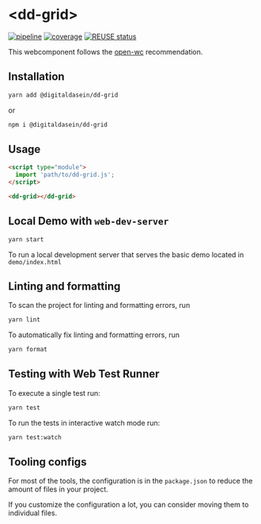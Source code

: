 <!--
SPDX-FileCopyrightText: 2022 Digital Dasein <https://digital-dasein.gitlab.io/>
SPDX-FileCopyrightText: 2022 Gerben Peeters <gerben@digitaldasein.org>
SPDX-FileCopyrightText: 2022 Senne Van Baelen <senne@digitaldasein.org>

SPDX-License-Identifier: MIT
-->

# \<dd-grid>

[![pipeline](https://gitlab.com/digital-dasein/software/html-presentations/dd-grid/badges/main/pipeline.svg?job=build&key_text=build)](https://gitlab.com/digital-dasein/software/html-presentations/dd-grid/-/pipelines)
[![coverage](https://gitlab.com/digital-dasein/software/html-presentations/dd-grid/badges/main/coverage.svg?job=test)](https://gitlab.com/digital-dasein/software/html-presentations/dd-grid)
[![REUSE 
status](https://api.reuse.software/badge/gitlab.com/digital-dasein/software/html-presentations/dd-grid)](https://api.reuse.software/info/gitlab.com/digital-dasein/software/html-presentations/dd-grid)


This webcomponent follows the [open-wc](https://github.com/open-wc/open-wc) recommendation.

## Installation

```bash
yarn add @digitaldasein/dd-grid
```
or

```bash
npm i @digitaldasein/dd-grid
```

## Usage

```html
<script type="module">
  import 'path/to/dd-grid.js';
</script>

<dd-grid></dd-grid>
```

## Local Demo with `web-dev-server`

```bash
yarn start
```

To run a local development server that serves the basic demo located in 
`demo/index.html`

## Linting and formatting

To scan the project for linting and formatting errors, run

```bash
yarn lint
```

To automatically fix linting and formatting errors, run

```bash
yarn format
```

## Testing with Web Test Runner

To execute a single test run:

```bash
yarn test
```

To run the tests in interactive watch mode run:

```bash
yarn test:watch
```


## Tooling configs

For most of the tools, the configuration is in the `package.json` to reduce the amount of files in your project.

If you customize the configuration a lot, you can consider moving them to 
individual files.
